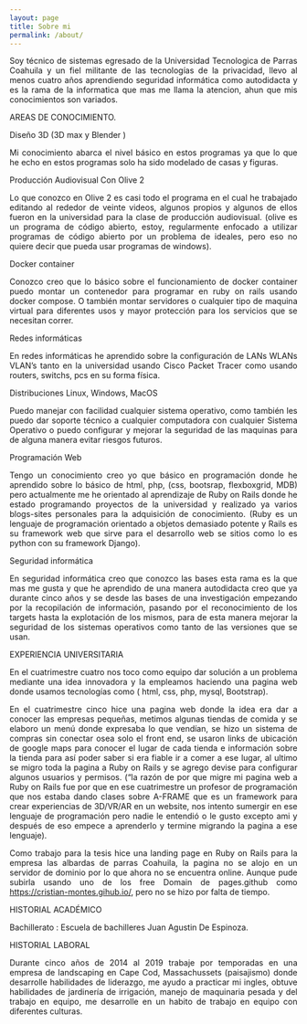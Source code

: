 ```yaml
---
layout: page
title: Sobre mi 
permalink: /about/
---
```


<div style="text-align: justify">
Soy técnico de sistemas egresado de la Universidad Tecnologica de Parras Coahuila y un fiel militante de las tecnologías de la privacidad,  llevo al menos cuatro años aprendiendo seguridad informática como autodidacta y es la rama de la informatica que mas me llama la atencion, ahun que mis conocimientos son variados. 


AREAS DE CONOCIMIENTO.

Diseño 3D (3D max y Blender )

Mi conocimiento abarca el nivel básico en estos programas ya que lo que
he echo en estos programas solo ha sido modelado de casas y figuras.


Producción Audiovisual Con Olive 2

Lo que conozco en Olive 2 es casi todo el programa en el cual he trabajado editando al rededor de veinte videos, algunos propios y algunos de ellos fueron en la universidad para la clase de producción audiovisual. (olive es un programa de código abierto, estoy, regularmente enfocado a utilizar programas de código abierto por un problema de ideales, pero eso no quiere decir que pueda usar programas de windows).


Docker container 

Conozco creo que lo básico sobre el funcionamiento de docker container puedo montar un contenedor para programar en ruby on rails usando docker compose. O también montar servidores o cualquier tipo de maquina virtual para diferentes usos y mayor protección para los servicios que se necesitan correr.  


Redes informáticas

En redes informáticas he aprendido sobre la configuración de LANs WLANs VLAN’s tanto en la universidad usando Cisco Packet Tracer como usando routers, switchs, pcs en su forma física.


Distribuciones Linux, Windows, MacOS

Puedo manejar con facilidad cualquier sistema operativo, como también les puedo dar soporte técnico a cualquier computadora con cualquier Sistema Operativo o puedo configurar y mejorar la seguridad de las maquinas para de alguna manera evitar riesgos futuros. 



Programación Web 

Tengo un conocimiento creo yo que básico en programación donde he aprendido sobre lo básico de html, php, (css, bootsrap, flexboxgrid, MDB)   pero actualmente me he orientado al aprendizaje de Ruby on Rails donde he estado programando proyectos de la universidad y realizado ya varios blogs-sites personales para la adquisición de conocimiento. (Ruby es un lenguaje de programación orientado a objetos demasiado potente y Rails es su framework web que sirve para el desarrollo web se sitios como lo es python con su framework Django).



Seguridad informática

En seguridad informática  creo que conozco las bases esta rama es la que mas me gusta y que he aprendido de una manera autodidacta creo que ya durante cinco años y se  desde las bases de una investigación empezando por la recopilación de información, pasando por el reconocimiento de los targets hasta la explotación de los mismos, para de esta manera mejorar la seguridad de los sistemas operativos como tanto de las versiones que se usan. 


EXPERIENCIA UNIVERSITARIA

En el cuatrimestre cuatro nos toco como equipo dar solución a un problema mediante una idea innovadora y la empleamos haciendo una pagina web donde usamos tecnologías como ( html, css, php, mysql, Bootstrap). 

En el cuatrimestre cinco hice una pagina web donde la idea era dar a conocer las empresas pequeñas, metimos algunas tiendas de comida y se elaboro  un menú donde expresaba lo que vendían, se hizo un  sistema de compras sin conectar osea solo el front end, se usaron links de ubicación de google maps para conocer el lugar de cada tienda e información sobre la tienda para así poder saber si era fiable ir a comer a ese lugar, al ultimo se migro toda la pagina a Ruby on Rails y se agrego devise para configurar algunos usuarios y permisos. (“la razón de por que migre mi pagina web a Ruby on Rails fue por que en ese cuatrimestre un profesor de programación  que nos estaba dando clases sobre A-FRAME que es un framework para crear experiencias de 3D/VR/AR en un website, nos intento sumergir en ese lenguaje de programación pero nadie le entendió o le gusto excepto ami y después de eso empece a aprenderlo y termine migrando la pagina a ese lenguaje).

Como trabajo para la tesis hice una landing page en Ruby on Rails para la empresa las albardas de parras Coahuila, la pagina no se alojo en un servidor de dominio por lo que ahora no se encuentra online. Aunque pude subirla usando uno de los free Domain de pages.github como https://cristian-montes.gihub.io/, pero no se hizo por falta de tiempo. 

HISTORIAL ACADÉMICO

Bachillerato : Escuela de bachilleres Juan Agustin De Espinoza.

HISTORIAL LABORAL 

Durante cinco años de 2014 al 2019 trabaje por temporadas en una empresa de landscaping en Cape Cod, Massachussets (paisajismo) donde desarrolle habilidades de liderazgo, me ayudo a practicar mi ingles, obtuve habilidades de jardinería de irrigación, manejo de maquinaria pesada y del trabajo en equipo, me desarrolle en un habito de trabajo en equipo con diferentes culturas.
</div>
